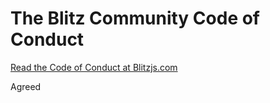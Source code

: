 # The Blitz Community Code of Conduct

[Read the Code of Conduct at Blitzjs.com](https://blitzjs.com/docs/code-of-conduct)

Agreed